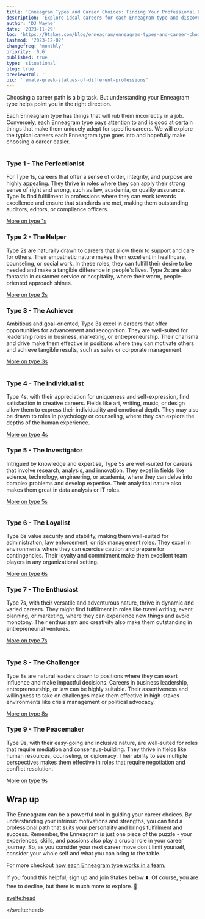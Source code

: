 ```yaml
---
title: 'Enneagram Types and Career Choices: Finding Your Professional Path'
description: 'Explore ideal careers for each Enneagram type and discover how personality traits can guide your professional path in this insightful article.'
author: 'DJ Wayne'
date: '2023-11-29'
loc: 'https://9takes.com/blog/enneagram/enneagram-types-and-career-choices'
lastmod: '2023-12-02'
changefreq: 'monthly'
priority: '0.6'
published: true
type: 'situational'
blog: true
previewHtml: ''
pic: 'female-greek-statues-of-different-professions'
---
```


<script>
	import  PopCard  from "../../lib/components/atoms/PopCard.svelte";
	import MarqueeHorizontal from "../../lib/components/atoms/MarqueeHorizontal.svelte";
</script>

<p class="firstLetter">Choosing a career path is a big task.
But understanding your Enneagram type helps point you in the right direction.</p>

Each Enneagram type has things that will rub them incorrectly in a job. Conversely, each Enneagram type pays attention to and is good at certain things that make them uniquely adept for specific careers. We will explore the typical careers each Enneagram type goes into and hopefully make choosing a career easier.

<div
  style="display: flex;
    justify-content: center;
    margin: 1rem 0;
  "
>
  <PopCard
    image={`/blogs/female-greek-statues-of-different-professions.webp`}
    showIcon={false}
    displayText=""
    altText="Two female Greek statues of a doctor and a rapper meeting"
    tint={false}
    subtext=""
  />
</div>

 <article class="section-content">
   <h3>Type 1 - The Perfectionist</h3>

For Type 1s, careers that offer a sense of order, integrity, and purpose are highly appealing. They thrive in roles where they can apply their strong sense of right and wrong, such as law, academia, or quality assurance. Type 1s find fulfillment in professions where they can work towards excellence and ensure that standards are met, making them outstanding auditors, editors, or compliance officers.

[More on type 1s](/blog/enneagram/enneagram-type-1)

</article>
  <article class="section-content">
   <h3>Type 2 - The Helper</h3>

Type 2s are naturally drawn to careers that allow them to support and care for others. Their empathetic nature makes them excellent in healthcare, counseling, or social work. In these roles, they can fulfill their desire to be needed and make a tangible difference in people's lives. Type 2s are also fantastic in customer service or hospitality, where their warm, people-oriented approach shines.

[More on type 2s](/blog/enneagram/enneagram-type-2)

</article>
  <article class="section-content">
   <h3>Type 3 - The Achiever</h3>

Ambitious and goal-oriented, Type 3s excel in careers that offer opportunities for advancement and recognition. They are well-suited for leadership roles in business, marketing, or entrepreneurship. Their charisma and drive make them effective in positions where they can motivate others and achieve tangible results, such as sales or corporate management.

[More on type 3s](/blog/enneagram/enneagram-type-3)

</article>

<div
  style="display: flex;
    justify-content: center;
    margin: 1rem 0;
  "
>
  <PopCard
    image={`/blogs/greek-statues-of-black-smith-and-businessman.webp`}
    showIcon={false}
    displayText=""
    altText="Greek statues of a blacksmith and a businessman meeting"
    tint={false}
    subtext=""
  />
</div>
 <article class="section-content">
   <h3>Type 4 - The Individualist</h3>

Type 4s, with their appreciation for uniqueness and self-expression, find satisfaction in creative careers. Fields like art, writing, music, or design allow them to express their individuality and emotional depth. They may also be drawn to roles in psychology or counseling, where they can explore the depths of the human experience.

[More on type 4s](/blog/enneagram/enneagram-type-4)

</article>
  <article class="section-content">
   <h3>Type 5 - The Investigator</h3>

Intrigued by knowledge and expertise, Type 5s are well-suited for careers that involve research, analysis, and innovation. They excel in fields like science, technology, engineering, or academia, where they can delve into complex problems and develop expertise. Their analytical nature also makes them great in data analysis or IT roles.

[More on type 5s](/blog/enneagram/enneagram-type-5)

</article>
<div style="overflow: hidden;">
<MarqueeHorizontal displayList={[{name: 'on a first date ❤️', link: '/blog/enneagram/enneagram-types-on-a-first-date'}, {name: 'in stress 😰', link: '/blog/enneagram/enneagram-types-in-stress'}, {name: 'being ghosted 👻', link: '/blog/enneagram/enneagram-types-being-ghosted'}, {name: 'strengths 💪 and weaknesses', link: '/blog/enneagram/enneagram-strengths-and-weaknesses'}, {name: 'communication styles 🙊', link: '/blog/enneagram/enneagram-communication-styles'} ]} />
</div>
 <article class="section-content">
   <h3>Type 6 - The Loyalist</h3>

Type 6s value security and stability, making them well-suited for administration, law enforcement, or risk management roles. They excel in environments where they can exercise caution and prepare for contingencies. Their loyalty and commitment make them excellent team players in any organizational setting.

[More on type 6s](/blog/enneagram/enneagram-type-6)

</article>
  <article class="section-content">
   <h3>Type 7 - The Enthusiast</h3>

Type 7s, with their versatile and adventurous nature, thrive in dynamic and varied careers. They might find fulfillment in roles like travel writing, event planning, or marketing, where they can experience new things and avoid monotony. Their enthusiasm and creativity also make them outstanding in entrepreneurial ventures.

[More on type 7s](/blog/enneagram/enneagram-type-7)

</article>

<div
  style="display: flex;
    justify-content: center;
    margin: 1rem 0;
  "
>
  <PopCard
    image={`/blogs/greek-statue-working-at-a-coffee-shop.webp`}
    showIcon={false}
    displayText=""
    altText="Greek statue of a hacker working at a coffee shop"
    tint={false}
    subtext=""
  />
</div>
 <article class="section-content">
   <h3>Type 8 - The Challenger</h3>

Type 8s are natural leaders drawn to positions where they can exert influence and make impactful decisions. Careers in business leadership, entrepreneurship, or law can be highly suitable. Their assertiveness and willingness to take on challenges make them effective in high-stakes environments like crisis management or political advocacy.

[More on type 8s](/blog/enneagram/enneagram-type-8)

</article>
  <article class="section-content">
   <h3>Type 9 - The Peacemaker</h3>

Type 9s, with their easy-going and inclusive nature, are well-suited for roles that require mediation and consensus-building. They thrive in fields like human resources, counseling, or diplomacy. Their ability to see multiple perspectives makes them effective in roles that require negotiation and conflict resolution.

[More on type 9s](/blog/enneagram/enneagram-type-9)

</article>

## Wrap up

The Enneagram can be a powerful tool in guiding your career choices. By understanding your intrinsic motivations and strengths, you can find a professional path that suits your personality and brings fulfillment and success. Remember, the Enneagram is just one piece of the puzzle - your experiences, skills, and passions also play a crucial role in your career journey. So, as you consider your next career move don't limit yourself, consider your whole self and what you can bring to the table.

For more checkout <a href="/blog/enneagram/enneagram-types-working-in-teams">how each Enneagram type works in a team.</a>

If you found this helpful, sign up and join 9takes below ⬇️. Of course, you are free to decline, but there is much more to explore. 🚀

<svelte:head>

 <script type="application/ld+json">
{
  "@context": "http://schema.org",
  "@graph": [
{
  "@type": "BlogPosting",
  "articleBody": "This article delves into the ideal career choices for each Enneagram type. It explores how personality traits influence professional preferences and capabilities, offering insights into the most suitable careers for each type. From the perfectionist Type 1 finding fulfillment in law and academia, to the adventurous Type 7 thriving in dynamic roles like event planning, the article provides a comprehensive guide for aligning career choices with Enneagram personality types.",
  "creator" : ["DJ Wayne"],
  "author": {
      "@type": "Person",
      "name": "DJ Wayne",
      "sameAs": ["https://www.instagram.com/djwayne3/", "https://www.youtube.com/@djwayne3", "https://www.linkedin.com/in/davidtwayne/", "https://twitter.com/djwayne3"
        ]
  },
  "dateModified": {
    "@type": "Date",
    "@value": "2023-12-02"
  },
  "datePublished": {
    "@type": "Date",
    "@value": "2023-11-29"
  },
  "description": "This blog post explores the ideal career paths for each Enneagram type, providing insights into how personality influences career choices. It covers each Enneagram type and suggests professions that align with their unique strengths and preferences.",
  "headline": "Enneagram Types and Career Choices: Finding Your Professional Path",
  "image": {
    "@type": "ImageObject",
    "height": 450,
    "url": "https://9takes.com/blogs/female-greek-statues-of-different-professions.webp",
    "width": 550
  },
  "mainEntityOfPage": {
    "@id": "https://9takes.com/blog/enneagram/enneagram-types-and-career-choices",
    "@type": "WebPage"
  },
  "mentions": {
        "@type": "Thing",
        "name": "Enneagram"
      },
  "publisher": {
        "@type": "Organization",
        "sameAs": ["https://www.instagram.com/9takesdotcom/", "https://twitter.com/9takesdotcom"],
        "logo": {
          "@type": "ImageObject",
          "url": "https://9takes.com/brand/darkRubix.png"
        },
        "name": "9takes"
      }
},
{
  "@context": "https://schema.org",
  "@type": "FAQPage",
  "mainEntity": [
    {
      "@type": "Question",
      "name": "How can understanding my Enneagram type help in choosing a career?",
      "acceptedAnswer": {
        "@type": "Answer",
        "text": "Understanding your Enneagram type can point you in the right direction for your career path. Each Enneagram type has unique strengths and preferences that make them suitable for specific careers【6†source】."
      }
    },
    {
      "@type": "Question",
      "name": "What are the best career choices for Enneagram Type 1 - The Perfectionist?",
      "acceptedAnswer": {
        "@type": "Answer",
        "text": "Type 1s, known as 'The Perfectionist', thrive in careers that offer a sense of order, integrity, and purpose. Suitable roles include law, academia, quality assurance, auditing, editing, and compliance【7†source】."
      }
    },
    {
      "@type": "Question",
      "name": "What careers are ideal for Enneagram Type 2 - The Helper?",
      "acceptedAnswer": {
        "@type": "Answer",
        "text": "Enneagram Type 2s excel in roles that allow them to support and care for others, such as healthcare, counseling, social work, customer service, and hospitality【8†source】."
      }
    },
    {
      "@type": "Question",
      "name": "What professional paths suit Enneagram Type 3 - The Achiever?",
      "acceptedAnswer": {
        "@type": "Answer",
        "text": "Type 3s are ambitious and goal-oriented, well-suited for leadership roles in business, marketing, entrepreneurship, sales, and corporate management【9†source】."
      }
    },
    {
      "@type": "Question",
      "name": "What are the recommended careers for Enneagram Type 4 - The Individualist?",
      "acceptedAnswer": {
        "@type": "Answer",
        "text": "Type 4s find satisfaction in creative fields like art, writing, music, design, psychology, and counseling, where they can express their individuality and emotional depth【10†source】."
      }
    },
    {
      "@type": "Question",
      "name": "Which careers are best for Enneagram Type 5 - The Investigator?",
      "acceptedAnswer": {
        "@type": "Answer",
        "text": "Type 5s, as investigators, excel in careers involving research, analysis, and innovation, such as science, technology, engineering, academia, data analysis, and IT roles【11†source】."
      }
    },
    {
      "@type": "Question",
      "name": "What professional paths are suitable for Enneagram Type 6 - The Loyalist?",
      "acceptedAnswer": {
        "@type": "Answer",
        "text": "Type 6s value security and stability, making them fit for administration, law enforcement, risk management, and roles that require loyalty and team commitment【12†source】."
      }
    },
    {
      "@type": "Question",
      "name": "What career options are best for Enneagram Type 7 - The Enthusiast?",
      "acceptedAnswer": {
        "@type": "Answer",
        "text": "Type 7s thrive in dynamic careers like travel writing, event planning, marketing, and entrepreneurial ventures, where they can experience variety and creativity【13†source】."
      }
    },
    {
      "@type": "Question",
      "name": "Which careers are ideal for Enneagram Type 8 - The Challenger?",
      "acceptedAnswer": {
        "@type": "Answer",
        "text": "Type 8s are natural leaders and are drawn to careers in business leadership, entrepreneurship, law, crisis management, and political advocacy【14†source】."
      }
    },
    {
      "@type": "Question",
      "name": "What are the recommended career paths for Enneagram Type 9 - The Peacemaker?",
      "acceptedAnswer": {
        "@type": "Answer",
        "text": "Type 9s are suited for roles requiring mediation and consensus-building, such as human resources, counseling, diplomacy, and conflict resolution【15†source】."
      }
    }
    ]
}
]
  }
</script>

</svelte:head>
